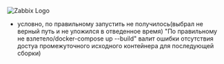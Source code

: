 ![Zabbix Logo](https://assets.zabbix.com/img/logo/zabbix_logo_500x131.png)

- условно, по правильному запустить не получилось(выбрал не верный путь и не уложился в отведенное время) "По правильному не взлетело/docker-compose up --build" валит ошибки отсутствия достуа промежуточного исходного контейнера для последующей сборки)
